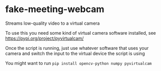 # fake-meeting-webcam
Streams low-quality video to a virtual camera

To use this you need some kind of virtual camera software installed, see https://pypi.org/project/pyvirtualcam/

Once the script is running, just use whatever software that uses your camera and switch the input to the virtual device the script is using

You might want to run `pip install opencv-python numpy pyvirtualcam`
